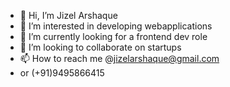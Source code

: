 - 👋 Hi, I’m Jizel Arshaque
- 👀 I’m interested in developing webapplications
- 🌱 I’m currently looking for a frontend dev role
- 💞️ I’m looking to collaborate on startups
- 📫 How to reach me @jizelarshaque@gmail.com
- or (+91)9495866415


